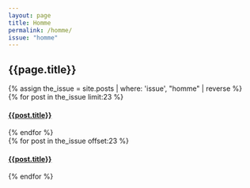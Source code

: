 ```yaml
---
layout: page
title: Homme
permalink: /homme/
issue: "homme"
---
```

<h2 class="uk-text-center">{{page.title}}</h2>
<div class="uk-container-small uk-grid" uk-grid>
{% assign the_issue = site.posts | where: 'issue', "homme" | reverse %} 
<div class="uk-width-1-2">
{% for post in the_issue limit:23 %} 
<h4><a href="{{post.url}}">{{post.title}}</a></h4>
{% endfor %}
</div>
<div class="uk-width-1-2">
{% for post in the_issue offset:23 %} 
<h4><a href="{{post.url}}">{{post.title}}</a></h4>
{% endfor %}
</div>
</div>